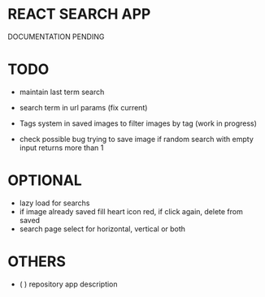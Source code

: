 # REACT SEARCH APP

DOCUMENTATION PENDING

# TODO
- maintain last term search
- search term in url params (fix current)
- Tags system in saved images to filter images by tag (work in progress)

- check possible bug trying to save image if random search with empty input returns more than 1

# OPTIONAL
- lazy load for searchs
- if image already saved fill heart icon red, if click again, delete from saved
- search page select for horizontal, vertical or both

# OTHERS

- (   ) repository app description